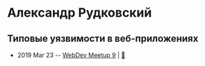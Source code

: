 # Александр Рудковский

## Типовые уязвимости в веб-приложениях
- 2019 Mar 23 -- [WebDev Meetup 9](https://www.youtube.com/watch?v=ETvzfy30xEM)  | [:notebook:](https://drive.google.com/file/d/19qRcT4R9KuTsDuga99vE5QXc3hlC3jt9/view)  
